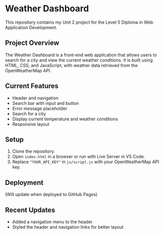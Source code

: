 # Weather Dashboard

This repository contains my Unit 2 project for the Level 5 Diploma in Web Application Development.

## Project Overview

The Weather Dashboard is a front-end web application that allows users to search for a city and view the current weather conditions. It is built using HTML, CSS, and JavaScript, with weather data retrieved from the OpenWeatherMap API.

## Current Features

- Header and navigation
- Search bar with input and button
- Error message placeholder
- Search for a city
- Display current temperature and weather conditions
- Responsive layout

## Setup

1. Clone the repository.
2. Open `index.html` in a browser or run with Live Server in VS Code.
3. Replace `"YOUR_API_KEY"` in `js/script.js` with your OpenWeatherMap API key.

## Deployment

(Will update when deployed to GitHub Pages)

## Recent Updates

- Added a navigation menu to the header
- Styled the header and navigation links for better layout
